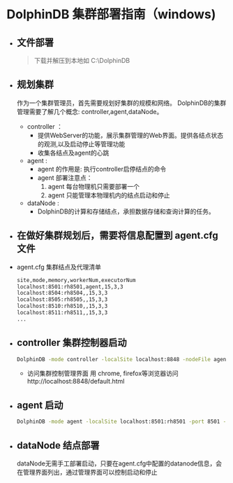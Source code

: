 # DolphinDB 集群部署指南（windows)

* ## 文件部署

    > 下载并解压到本地如 C:\DolphinDB

* ## 规划集群
     作为一个集群管理员，首先需要规划好集群的规模和网络。
     DolphinDB的集群管理需要了解几个概念: controller,agent,dataNode。
 
    * controller ：
        * 提供WebServer的功能，展示集群管理的Web界面。提供各结点状态的观测,以及启动停止等管理功能
        * 收集各结点及agent的心跳
    * agent : 
        *  agent 的作用是: 执行controller启停结点的命令
        * agent 部署注意点：
           1. agent 每台物理机只需要部署一个
           1. agent 只能管理本物理机内的结点启动和停止
    * dataNode :
        * DolphinDB的计算和存储结点，承担数据存储和查询计算的任务。

* ## 在做好集群规划后，需要将信息配置到 agent.cfg 文件
* agent.cfg  集群结点及代理清单
    ```sh
    site,mode,memory,workerNum,executorNum
    localhost:8501:rh8501,agent,15,3,3
    localhost:8504:rh8504,,15,3,3
    localhost:8505:rh8505,,15,3,3
    localhost:8510:rh8510,,15,3,3
    localhost:8511:rh8511,,15,3,3
    ...
    ```   
* ## controller 集群控制器启动
    ```sh
    DolphinDB -mode controller -localSite localhost:8848 -nodeFile agent.cfg
    ```
    * 访问集群控制管理界面
    用 chrome, firefox等浏览器访问 http://localhost:8848/default.html

* ## agent 启动
    ```sh
    DolphinDB -mode agent -localSite localhost:8501:rh8501 -port 8501 -controllerSite localhost:8848 -logFile agent8501.log
    ```
* ## dataNode 结点部署
    dataNode无需手工部署启动，只要在agent.cfg中配置的datanode信息，会在管理界面列出，通过管理界面可以控制启动和停止
